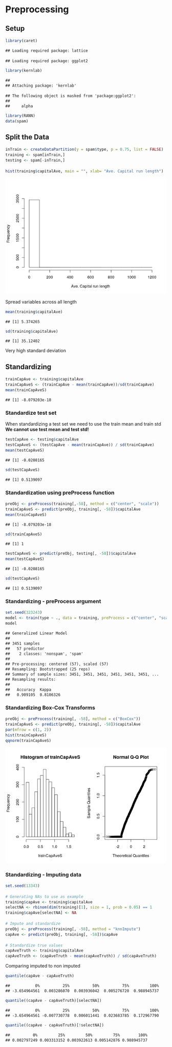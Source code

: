 Preprocessing
================

## Setup

``` r
library(caret)
```

    ## Loading required package: lattice

    ## Loading required package: ggplot2

``` r
library(kernlab)
```

    ## 
    ## Attaching package: 'kernlab'

    ## The following object is masked from 'package:ggplot2':
    ## 
    ##     alpha

``` r
library(RANN)
data(spam)
```

## Split the Data

``` r
inTrain <- createDataPartition(y = spam$type, p = 0.75, list = FALSE)
training <- spam[inTrain,]
testing <- spam[-inTrain,]

hist(training$capitalAve, main = "", xlab= "Ave. Capital run length")
```

![](preprocessing_files/figure-gfm/unnamed-chunk-2-1.png)<!-- -->

Spread variables across all length

``` r
mean(training$capitalAve)
```

    ## [1] 5.374265

``` r
sd(training$capitalAve)
```

    ## [1] 35.12402

Very high standard deviation

## Standardizing

``` r
trainCapAve <- training$capitalAve
trainCapAveS <- (trainCapAve - mean(trainCapAve))/sd(trainCapAve)
mean(trainCapAveS)
```

    ## [1] -8.079203e-18

### Standardize test set

When standardizing a test set we need to use the train mean and train
std **We cannot use test mean and test std\!**

``` r
testCapAve <- testing$capitalAve
testCapAveS <- (testCapAve - mean(trainCapAve)) / sd(trainCapAve)
mean(testCapAveS)
```

    ## [1] -0.0208165

``` r
sd(testCapAveS)
```

    ## [1] 0.5139097

### Standardization using preProcess function

``` r
preObj <- preProcess(training[,-58], method = c("center", "scale"))
trainCapAveS <- predict(preObj, training[, -58])$capitalAve
mean(trainCapAveS)
```

    ## [1] -8.079203e-18

``` r
sd(trainCapAveS)
```

    ## [1] 1

``` r
testCapAveS <- predict(preObj, testing[, -58])$capitalAve
mean(testCapAveS)
```

    ## [1] -0.0208165

``` r
sd(testCapAveS)
```

    ## [1] 0.5139097

### Standardizing - preProcess argument

``` r
set.seed(323243)
model <- train(type ~ ., data = training, preProcess = c("center", "scale"), method = "glm")
model
```

    ## Generalized Linear Model 
    ## 
    ## 3451 samples
    ##   57 predictor
    ##    2 classes: 'nonspam', 'spam' 
    ## 
    ## Pre-processing: centered (57), scaled (57) 
    ## Resampling: Bootstrapped (25 reps) 
    ## Summary of sample sizes: 3451, 3451, 3451, 3451, 3451, 3451, ... 
    ## Resampling results:
    ## 
    ##   Accuracy  Kappa    
    ##   0.909105  0.8106326

### Standardizing Box-Cox Transforms

``` r
preObj <- preProcess(training[, -58], method = c("BoxCox"))
trainCapAveS <- predict(preObj, training[, -58])$capitalAve
par(mfrow = c(1, 2))
hist(trainCapAveS)
qqnorm(trainCapAveS)
```

![](preprocessing_files/figure-gfm/unnamed-chunk-13-1.png)<!-- -->

### Standardizing - Imputing data

``` r
set.seed(13343)

# Generating NAs to use as example
training$capAve <- training$capitalAve
selectNA <- rbinom(dim(training)[1], size = 1, prob = 0.05) == 1
training$capAve[selectNA] <- NA

# Impute and standardize
preObj <- preProcess(training[, -58], method = "knnImpute")
capAve <- predict(preObj, training[, -58])$capAve

# Standardize true values
capAveTruth <- training$capitalAve
capAveTruth <- (capAveTruth - mean(capAveTruth)) / sd(capAveTruth)
```

Comparing imputed to non imputed

``` r
quantile(capAve - capAveTruth)
```

    ##           0%          25%          50%          75%         100% 
    ## -3.654964561  0.003286070  0.003936042  0.005276720  0.988945737

``` r
quantile((capAve - capAveTruth)[selectNA])
```

    ##           0%          25%          50%          75%         100% 
    ## -3.654964561 -0.007730778  0.006011441  0.023683785  0.172967790

``` r
quantile((capAve - capAveTruth)[!selectNA])
```

    ##          0%         25%         50%         75%        100% 
    ## 0.002797249 0.003313152 0.003922613 0.005142876 0.988945737
